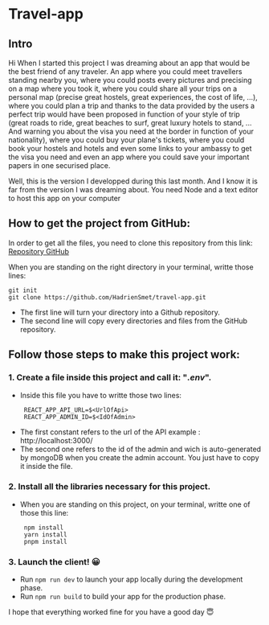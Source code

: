 # Travel-app

## Intro

Hi When I started this project I was dreaming about an app that would be the best friend of any traveler. An app where you could meet travellers standing nearby you, where you could posts every pictures and precising on a map where you took it, where you could share all your trips on a personal map (precise great hostels, great experiences, the cost of life, ...), where you could plan a trip and thanks to the data provided by the users a perfect trip would have been proposed in function of your style of trip (great roads to ride, great beaches to surf, great luxury hotels to stand, ... And warning you about the visa you need at the border in function of your nationality), where you could buy your plane's tickets, where you could book your hostels and hotels and even some links to your ambassy to get the visa you need and even an app where you could save your important papers in one securised place.

Well, this is the version I developped during this last month. And I know it is far from the version I was dreaming about.
You need Node and a text editor to host this app on your computer

## How to get the project from GitHub:

In order to get all the files, you need to clone this repository from this link: [Repository GitHub](https://github.com/HadrienSmet/travel-app)

When you are standing on the right directory in your terminal, writte those lines:

```
git init
git clone https://github.com/HadrienSmet/travel-app.git
```

- The first line will turn your directory into a Github repository.
- The second line will copy every directories and files from the GitHub repository.

## Follow those steps to make this project work:

### 1. Create a file inside this project and call it: "_.env_".

- Inside this file you have to writte those two lines:
    ```
     REACT_APP_API_URL=$<UrlOfApi>
     REACT_APP_ADMIN_ID=$<IdOfAdmin>
    ```
- The first constant refers to the url of the API example : http://localhost:3000/
- The second one refers to the id of the admin and wich is auto-generated by mongoDB when you create the admin account. You just have to copy it inside the file.

### 2. Install all the libraries necessary for this project.

- When you are standing on this project, on your terminal, writte one of those this line:
    ```
     npm install
     yarn install
     pnpm install
    ```

### 3. Launch the client! :grinning:

- Run `npm run dev` to launch your app locally during the development phase.
- Run `npm run build` to build your app for the production phase.

I hope that everything worked fine for you have a good day :innocent:
